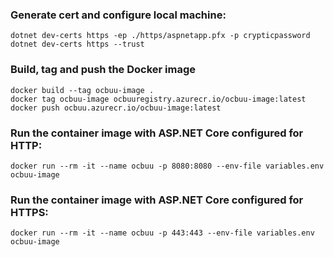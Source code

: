 ### Generate cert and configure local machine:
```
dotnet dev-certs https -ep ./https/aspnetapp.pfx -p crypticpassword
dotnet dev-certs https --trust
```

### Build, tag and push the Docker image
```
docker build --tag ocbuu-image .
docker tag ocbuu-image ocbuuregistry.azurecr.io/ocbuu-image:latest
docker push ocbuu.azurecr.io/ocbuu-image:latest
```
### Run the container image with ASP.NET Core configured for HTTP:
```
docker run --rm -it --name ocbuu -p 8080:8080 --env-file variables.env ocbuu-image
```

### Run the container image with ASP.NET Core configured for HTTPS:
```
docker run --rm -it --name ocbuu -p 443:443 --env-file variables.env ocbuu-image
```
